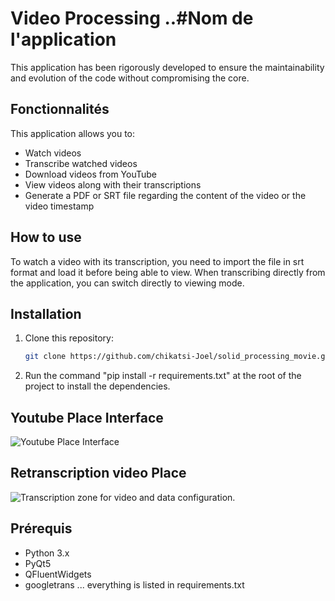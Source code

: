# Video Processing ..#Nom de l'application

This application has been rigorously developed to ensure the maintainability and evolution of the code without compromising the core.


## Fonctionnalités

This application allows you to:

- Watch videos
- Transcribe watched videos
- Download videos from YouTube
- View videos along with their transcriptions
- Generate a PDF or SRT file regarding the content of the video or the video timestamp

## How to use
To watch a video with its transcription, you need to import the file in srt format and load it before being able to view. When transcribing directly from the application, you can switch directly to viewing mode.

## Installation

1. Clone this repository:
   ```bash
   git clone https://github.com/chikatsi-Joel/solid_processing_movie.git

2. Run the command "pip install -r requirements.txt" at the root of the project to install the dependencies.

## Youtube Place Interface
![Youtube Place Interface](ui/Images/cap1.png)
## Retranscription video Place
![Transcription zone for video and data configuration.](ui/Images/cap2.png)
## Prérequis
- Python 3.x
- PyQt5
- QFluentWidgets
- googletrans
...
everything is listed in
requirements.txt


